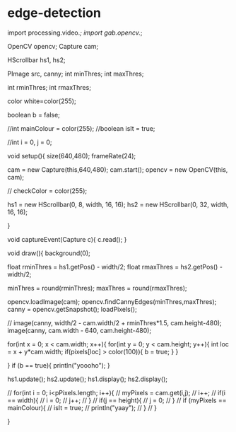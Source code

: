 # edge-detection

import processing.video.*;
import gab.opencv.*;

OpenCV opencv;
Capture cam;

HScrollbar hs1, hs2;

PImage src, canny;
int minThres;
int maxThres;

int rminThres;
int rmaxThres;

color white=color(255);

boolean b = false;

//int mainColour = color(255);
//boolean isIt = true;

//int i = 0, j = 0;

void setup(){
  size(640,480);
  frameRate(24);
  
  cam = new Capture(this,640,480);
  cam.start();
  opencv = new OpenCV(this, cam);
  
//  checkColor = color(255);
  
  
  hs1 = new HScrollbar(0, 8, width, 16, 16);
  hs2 = new HScrollbar(0, 32, width, 16, 16);
  

}

void captureEvent(Capture c){
  c.read();
}

void draw(){
  background(0); 
  
  
  
  float rminThres = hs1.getPos() - width/2;
  float rmaxThres = hs2.getPos() - width/2;
  
  minThres = round(rminThres);
  maxThres = round(rmaxThres);
  
  opencv.loadImage(cam);
  opencv.findCannyEdges(minThres,maxThres);
  canny = opencv.getSnapshot();
  loadPixels();
  
//  image(canny, width/2 - cam.width/2 + rminThres*1.5, cam.height-480);
  image(canny, cam.width - 640, cam.height-480);
  
  for(int x = 0; x < cam.width; x++){
    for(int y = 0; y < cam.height; y++){
      int loc = x + y*cam.width;
      if(pixels[loc] > color(100)){
        b = true;
      }
    }

  }
  if (b == true){
    println("yoooho");
  }
  
  hs1.update();
  hs2.update();
  hs1.display();
  hs2.display();
  
//  for(int i = 0; i<pPixels.length; i++){
//      myPixels = cam.get(i,j);
//      i++;
//        if(i == width){
//          i = 0;
//          j++;
//      }
//        if(j == height){
//          j = 0;
//      }
//      if (myPixels == mainColour){
//    isIt = true;
//    println("yaay");
//  }
//  }

  
  
}
